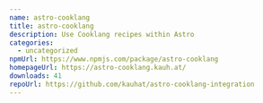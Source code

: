 ```yaml
---
name: astro-cooklang
title: astro-cooklang
description: Use Cooklang recipes within Astro
categories:
  - uncategorized
npmUrl: https://www.npmjs.com/package/astro-cooklang
homepageUrl: https://astro-cooklang.kauh.at/
downloads: 41
repoUrl: https://github.com/kauhat/astro-cooklang-integration
---
```

